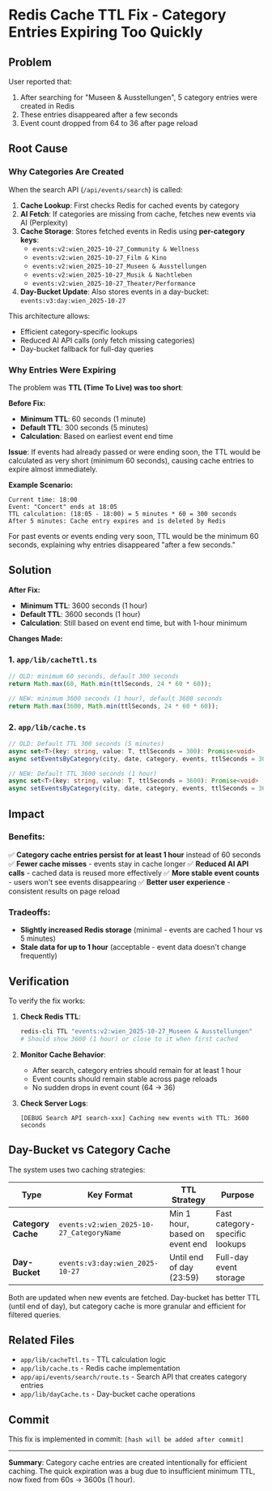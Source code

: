 # Redis Cache TTL Fix - Category Entries Expiring Too Quickly

## Problem

User reported that:
1. After searching for "Museen & Ausstellungen", 5 category entries were created in Redis
2. These entries disappeared after a few seconds
3. Event count dropped from 64 to 36 after page reload

## Root Cause

### Why Categories Are Created

When the search API (`/api/events/search`) is called:

1. **Cache Lookup**: First checks Redis for cached events by category
2. **AI Fetch**: If categories are missing from cache, fetches new events via AI (Perplexity)
3. **Cache Storage**: Stores fetched events in Redis using **per-category keys**:
   - `events:v2:wien_2025-10-27_Community & Wellness`
   - `events:v2:wien_2025-10-27_Film & Kino`
   - `events:v2:wien_2025-10-27_Museen & Ausstellungen`
   - `events:v2:wien_2025-10-27_Musik & Nachtleben`
   - `events:v2:wien_2025-10-27_Theater/Performance`
4. **Day-Bucket Update**: Also stores events in a day-bucket: `events:v3:day:wien_2025-10-27`

This architecture allows:
- Efficient category-specific lookups
- Reduced AI API calls (only fetch missing categories)
- Day-bucket fallback for full-day queries

### Why Entries Were Expiring

The problem was **TTL (Time To Live) was too short**:

**Before Fix:**
- **Minimum TTL**: 60 seconds (1 minute)
- **Default TTL**: 300 seconds (5 minutes)
- **Calculation**: Based on earliest event end time

**Issue**: If events had already passed or were ending soon, the TTL would be calculated as very short (minimum 60 seconds), causing cache entries to expire almost immediately.

**Example Scenario:**
```
Current time: 18:00
Event: "Concert" ends at 18:05
TTL calculation: (18:05 - 18:00) = 5 minutes * 60 = 300 seconds
After 5 minutes: Cache entry expires and is deleted by Redis
```

For past events or events ending very soon, TTL would be the minimum 60 seconds, explaining why entries disappeared "after a few seconds."

## Solution

**After Fix:**
- **Minimum TTL**: 3600 seconds (1 hour)
- **Default TTL**: 3600 seconds (1 hour)
- **Calculation**: Still based on event end time, but with 1-hour minimum

**Changes Made:**

### 1. `app/lib/cacheTtl.ts`
```typescript
// OLD: minimum 60 seconds, default 300 seconds
return Math.max(60, Math.min(ttlSeconds, 24 * 60 * 60));

// NEW: minimum 3600 seconds (1 hour), default 3600 seconds
return Math.max(3600, Math.min(ttlSeconds, 24 * 60 * 60));
```

### 2. `app/lib/cache.ts`
```typescript
// OLD: Default TTL 300 seconds (5 minutes)
async set<T>(key: string, value: T, ttlSeconds = 300): Promise<void>
async setEventsByCategory(city, date, category, events, ttlSeconds = 300): Promise<void>

// NEW: Default TTL 3600 seconds (1 hour)
async set<T>(key: string, value: T, ttlSeconds = 3600): Promise<void>
async setEventsByCategory(city, date, category, events, ttlSeconds = 3600): Promise<void>
```

## Impact

### Benefits:
✅ **Category cache entries persist for at least 1 hour** instead of 60 seconds
✅ **Fewer cache misses** - events stay in cache longer
✅ **Reduced AI API calls** - cached data is reused more effectively
✅ **More stable event counts** - users won't see events disappearing
✅ **Better user experience** - consistent results on page reload

### Tradeoffs:
- **Slightly increased Redis storage** (minimal - events are cached 1 hour vs 5 minutes)
- **Stale data for up to 1 hour** (acceptable - event data doesn't change frequently)

## Verification

To verify the fix works:

1. **Check Redis TTL**:
   ```bash
   redis-cli TTL "events:v2:wien_2025-10-27_Museen & Ausstellungen"
   # Should show 3600 (1 hour) or close to it when first cached
   ```

2. **Monitor Cache Behavior**:
   - After search, category entries should remain for at least 1 hour
   - Event counts should remain stable across page reloads
   - No sudden drops in event count (64 → 36)

3. **Check Server Logs**:
   ```
   [DEBUG Search API search-xxx] Caching new events with TTL: 3600 seconds
   ```

## Day-Bucket vs Category Cache

The system uses two caching strategies:

| Type | Key Format | TTL Strategy | Purpose |
|------|-----------|-------------|---------|
| **Category Cache** | `events:v2:wien_2025-10-27_CategoryName` | Min 1 hour, based on event end | Fast category-specific lookups |
| **Day-Bucket** | `events:v3:day:wien_2025-10-27` | Until end of day (23:59) | Full-day event storage |

Both are updated when new events are fetched. Day-bucket has better TTL (until end of day), but category cache is more granular and efficient for filtered queries.

## Related Files

- `app/lib/cacheTtl.ts` - TTL calculation logic
- `app/lib/cache.ts` - Redis cache implementation
- `app/api/events/search/route.ts` - Search API that creates category entries
- `app/lib/dayCache.ts` - Day-bucket cache operations

## Commit

This fix is implemented in commit: `[hash will be added after commit]`

---

**Summary**: Category cache entries are created intentionally for efficient caching. The quick expiration was a bug due to insufficient minimum TTL, now fixed from 60s → 3600s (1 hour).
